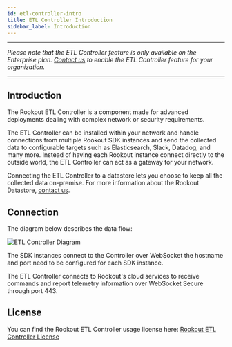 ```yaml
---
id: etl-controller-intro
title: ETL Controller Introduction
sidebar_label: Introduction
---
```


---

*Please note that the ETL Controller feature is only available on the Enterprise plan. [Contact us](https://www.rookout.com/company/contact) to enable the ETL Controller feature for your organization.*

---

## Introduction

The Rookout ETL Controller is a component made for advanced deployments dealing with complex network or security requirements.

The ETL Controller can be installed within your network and handle connections from multiple Rookout SDK instances and send the collected data to configurable targets such as Elasticsearch, Slack, Datadog, and many more. Instead of having each Rookout instance connect directly to the outside world, the ETL Controller can act as a gateway for your network.

Connecting the ETL Controller to a datastore lets you choose to keep all the collected data on-premise.
For more information about the Rookout Datastore, [contact us](https://rookout.com/contact).

## Connection

The diagram below describes the data flow:

![ETL Controller Diagram](/img/screenshots/etl_controller_diagram.png)

The SDK instances connect to the Controller over WebSocket the hostname and port need to be configured for each SDK instance.

The ETL Controller connects to Rookout's cloud services to receive commands and report telemetry information over WebSocket Secure through port 443.

## License

You can find the Rookout ETL Controller usage license here:
[Rookout ETL Controller License](license.md)
